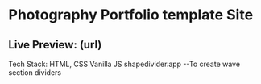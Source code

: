 # Photography Portfolio template Site

## Live Preview: (url)

Tech Stack:
HTML, CSS
Vanilla JS
shapedivider.app
--To create wave section dividers
